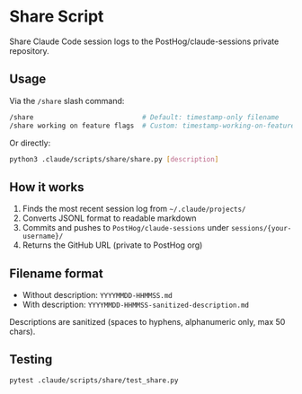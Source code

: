 # Share Script

Share Claude Code session logs to the PostHog/claude-sessions private repository.

## Usage

Via the `/share` slash command:

```bash
/share                           # Default: timestamp-only filename
/share working on feature flags  # Custom: timestamp-working-on-feature-flags.md
```

Or directly:

```bash
python3 .claude/scripts/share/share.py [description]
```

## How it works

1. Finds the most recent session log from `~/.claude/projects/`
2. Converts JSONL format to readable markdown
3. Commits and pushes to `PostHog/claude-sessions` under `sessions/{your-username}/`
4. Returns the GitHub URL (private to PostHog org)

## Filename format

- Without description: `YYYYMMDD-HHMMSS.md`
- With description: `YYYYMMDD-HHMMSS-sanitized-description.md`

Descriptions are sanitized (spaces to hyphens, alphanumeric only, max 50 chars).

## Testing

```bash
pytest .claude/scripts/share/test_share.py
```

